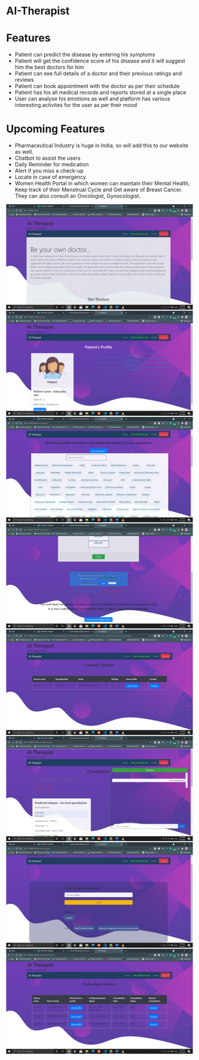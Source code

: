# AI-Therapist

# Features
* Patient can predict the disease by entering his symptoms
* Patient will get the confidence score of his disease and it will suggest him the best doctors for him
* Patient can see full details of a doctor and their previous ratings and reviews
* Patient can book appointment with the doctor as per their schedule
* Patient has his all medical records and reports stored at a single place
* User can analyse his emotions as well and platform has various interesting activites for the user as per their mood

# Upcoming Features
* Pharmaceutical Industry is huge in India, so will add this to our website as well.
* Chatbot to assist the users
* Daily Reminder for medication
* Alert if you miss a check-up
* Locate in case of emergency
* Women Health Portal in which women can maintain their Mental Health, Keep track of their Menstrual Cycle and Get aware of Breast Cancer. They can also consult an Oncologist, Gynocologist.


![Logo](https://github.com/Aakansha99/AI-Therapist/blob/main/pics/Screenshot%20(149).png)
![Logo](https://github.com/Aakansha99/AI-Therapist/blob/main/pics/Screenshot%20(150).png)
![Symptoms](https://github.com/Aakansha99/AI-Therapist/blob/main/pics/Screenshot%20(152).png)
![predict](https://github.com/Aakansha99/AI-Therapist/blob/main/pics/Screenshot%20(154).png)
![doctor](https://github.com/Aakansha99/AI-Therapist/blob/main/pics/Screenshot%20(155).png)
![appointment](https://github.com/Aakansha99/AI-Therapist/blob/main/pics/Screenshot%20(157).png)
![sentimnet](https://github.com/Aakansha99/AI-Therapist/blob/main/pics/Screenshot%20(161).png)
![consultation history](https://github.com/Aakansha99/AI-Therapist/blob/main/pics/Screenshot%20(162).png)

